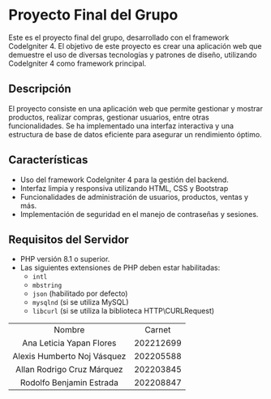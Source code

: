 # Proyecto Final del Grupo

Este es el proyecto final del grupo, desarrollado con el framework CodeIgniter 4. El objetivo de este proyecto es crear una aplicación web que demuestre el uso de diversas tecnologías y patrones de diseño, utilizando CodeIgniter 4 como framework principal.

## Descripción

El proyecto consiste en una aplicación web que permite gestionar y mostrar productos, realizar compras, gestionar usuarios, entre otras funcionalidades. Se ha implementado una interfaz interactiva y una estructura de base de datos eficiente para asegurar un rendimiento óptimo.

## Características

- Uso del framework CodeIgniter 4 para la gestión del backend.
- Interfaz limpia y responsiva utilizando HTML, CSS y Bootstrap
- Funcionalidades de administración de usuarios, productos, ventas y más.
- Implementación de seguridad en el manejo de contraseñas y sesiones.

## Requisitos del Servidor

- PHP versión 8.1 o superior.
- Las siguientes extensiones de PHP deben estar habilitadas:
  - `intl`
  - `mbstring`
  - `json` (habilitado por defecto)
  - `mysqlnd` (si se utiliza MySQL)
  - `libcurl` (si se utiliza la biblioteca HTTP\CURLRequest)
    
|             |                           |
|:-----------:|:-------------------------:|
|Nombre        |Carnet                  |
  | Ana Leticia Yapan Flores |202212699|
|Alexis Humberto Noj Vásquez       |202205588|
|Allan Rodrigo Cruz Márquez  |202203845|
 |Rodolfo Benjamin Estrada | 202208847|

